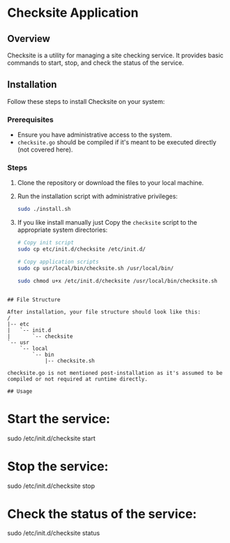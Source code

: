 # Checksite Application

## Overview

Checksite is a utility for managing a site checking service. It provides basic commands to start, stop, and check the status of the service.

## Installation

Follow these steps to install Checksite on your system:

### Prerequisites

- Ensure you have administrative access to the system.
- `checksite.go` should be compiled if it's meant to be executed directly (not covered here).

### Steps

1. Clone the repository or download the files to your local machine.


2. Run the installation script with administrative privileges:
   ```bash
   sudo ./install.sh
   ```

3. If you like install manually just Copy the `checksite` script to the appropriate system directories:

   ```bash
   # Copy init script
   sudo cp etc/init.d/checksite /etc/init.d/
   
   # Copy application scripts
   sudo cp usr/local/bin/checksite.sh /usr/local/bin/

   sudo chmod u+x /etc/init.d/checksite /usr/local/bin/checksite.sh
```

## File Structure

After installation, your file structure should look like this:
/
|-- etc
|   `-- init.d
|       `-- checksite
`-- usr
    `-- local
        `-- bin
            |-- checksite.sh

checksite.go is not mentioned post-installation as it's assumed to be compiled or not required at runtime directly.

## Usage

```
# Start the service:

sudo /etc/init.d/checksite start

# Stop the service:

sudo /etc/init.d/checksite stop

# Check the status of the service:

sudo /etc/init.d/checksite status
```

